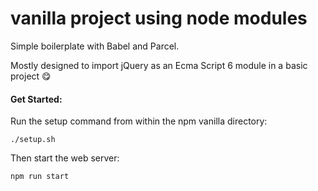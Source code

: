 # vanilla project using node modules

Simple boilerplate with Babel and Parcel.

Mostly designed to import jQuery as an Ecma Script 6 module in a basic project 😋

#### Get Started:
Run the setup command from within the npm vanilla directory:
```
./setup.sh
```
Then start the web server:
```
npm run start
```
